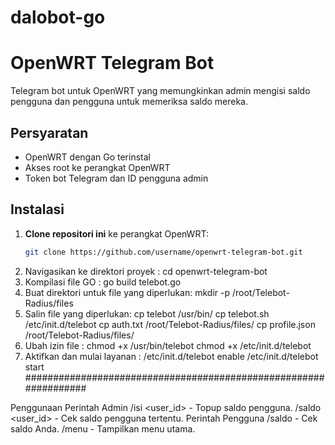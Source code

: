 # dalobot-go
# OpenWRT Telegram Bot

Telegram bot untuk OpenWRT yang memungkinkan admin mengisi saldo pengguna dan pengguna untuk memeriksa saldo mereka.

## Persyaratan

- OpenWRT dengan Go terinstal
- Akses root ke perangkat OpenWRT
- Token bot Telegram dan ID pengguna admin

## Instalasi

1. **Clone repositori ini** ke perangkat OpenWRT:
   ```sh
   git clone https://github.com/username/openwrt-telegram-bot.git
2. Navigasikan ke direktori proyek :
   cd openwrt-telegram-bot
3. Kompilasi file GO :
   go build telebot.go
4. Buat direktori untuk file yang diperlukan:
   mkdir -p /root/Telebot-Radius/files
5. Salin file yang diperlukan:
   cp telebot /usr/bin/
   cp telebot.sh /etc/init.d/telebot
   cp auth.txt /root/Telebot-Radius/files/
   cp profile.json /root/Telebot-Radius/files/
6. Ubah izin file :
   chmod +x /usr/bin/telebot
   chmod +x /etc/init.d/telebot
7. Aktifkan dan mulai layanan :
   /etc/init.d/telebot enable
   /etc/init.d/telebot start
#################################################################

Penggunaan
Perintah Admin
/isi <user_id> <jumlah> - Topup saldo pengguna.
/saldo <user_id> - Cek saldo pengguna tertentu.
Perintah Pengguna
/saldo - Cek saldo Anda.
/menu - Tampilkan menu utama.


